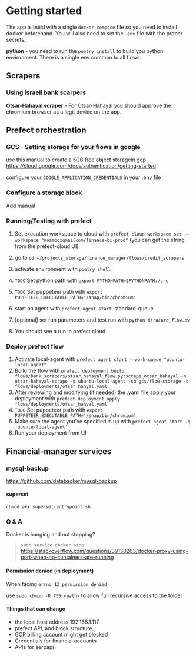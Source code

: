 # Getting started

The app is build with a single `docker-compose` file so you need to install docker beforehand. You will also need to set
the `.env` file with the proper secrets.

**python** - you need to run the `poetry install` to build you python environment. There is a single env common to all flows.

## Scrapers 
### Using Israeli bank scarpers
**Otsar-Hahayal scraper** - For Otsar-Hahayal you should approve the chromium browser as a legit device on the app. 

## Prefect orchestration

### GCS - Setting storage for your flows in google
use this manual to create a 5GB free object storagein gcp
https://cloud.google.com/docs/authentication/getting-started

configure your `GOOGLE_APPLICATION_CREDENTIALS` in your .env file

### Configure a storage block 
Add manual

### Running/Testing with prefect
1. Set execution workspace to cloud with `prefect cloud workspace set --workspace "noamboxgmailcom/finance-bi-prod"` (you can get the string from the prefect-cloud UI)
1. go to `cd ~/projects_storage/finance_manager/flows/credit_scrapers`
2. activate environment with `poetry shell`
4. `TODO` Set python path with `export PYTHONPATH=$PYTHONPATH:/src`
5. `TODO` Set puppeteer path with `export PUPPETEER_EXECUTABLE_PATH='/snap/bin/chromium'`
6. start an agent with `prefect agent start `standard-queue` `

5. [optional] set run parameters and test run with `python isracard_flow.py`
6. You should see a run in prefect cloud

### Deploy prefect flow
1. Activate local-agent with `prefect agent start --work-queue "ubuntu-local-agent"`
2. Build the flow with `prefect deployment build flows/bank_scrapers/otsar_hahayal_flow.py:scrape_otsar_hahayal -n otsar-hahayal-scrape -q ubuntu-local-agent -sb gcs/flow-storage -o flows/deployments/otsar_hahyal.yaml`
3. After reviewing and modifying (if needed) the .yaml file apply your deployment with `prefect deployment apply flows/deployments/otsar_hahyal.yaml`
4. `TODO` Set puppeteer path with `export PUPPETEER_EXECUTABLE_PATH='/snap/bin/chromium'`
4. Make sure the agent you've specified is up with `prefect agent start -q 'ubuntu-local-agent'`
5. Run your deployment from UI

## Financial-manager services
### mysql-backup
https://github.com/databacker/mysql-backup

#### superset

`chmod a+x superset-entrypoint.sh`

### Q & A

Docker is hanging and not stopping?
> `sudo service docker stop` https://stackoverflow.com/questions/39130263/docker-proxy-using-port-when-no-containers-are-running

#### Permission denied (in deployment)
When facing `errno 13 permission denied`

use `sudo chmod -R 755 <path>` to allow full recursive access to the folder


#### Things that can change
- the local host address 192.168.1.117
- prefect API, and block structure.
- GCP billing account might get blocked
- Credentials for financial accounts.
- APIs for serpapi